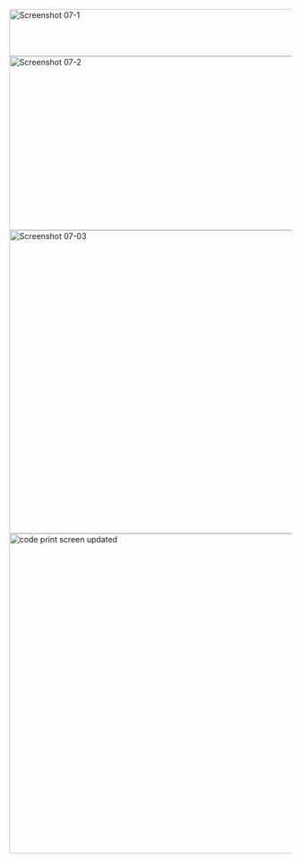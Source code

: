 <img width="1126" height="84" alt="Screenshot 07-1" src="https://github.com/user-attachments/assets/5f221ad3-ed9e-4e40-a4bd-56bbad7cd8c5" />

<img width="1135" height="311" alt="Screenshot 07-2" src="https://github.com/user-attachments/assets/580e5b4d-25d6-4d7e-9ebf-1c5122612fd5" />


<img width="1141" height="542" alt="Screenshot 07-03" src="https://github.com/user-attachments/assets/725d0e0e-cb60-4e41-b647-628147e9b627" />


<img width="911" height="572" alt="code  print screen updated" src="https://github.com/user-attachments/assets/007d553a-0043-4053-8b20-bcf03de2266f" />

